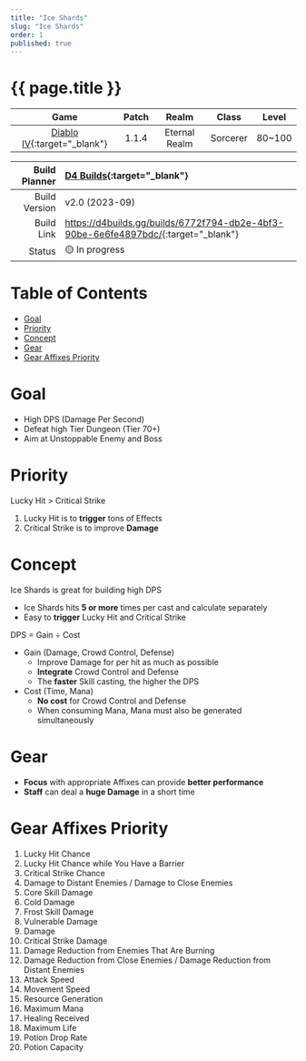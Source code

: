 ```yaml
---
title: "Ice Shards"
slug: "Ice Shards"
order: 1
published: true
---
```


# {{ page.title }} <!-- omit from toc -->

|                             Game                             | Patch |     Realm     |  Class   | Level  |
| :----------------------------------------------------------: | :---: | :-----------: | :------: | :----: |
| [Diablo IV](https://diablo4.blizzard.com/){:target="_blank"} | 1.1.4 | Eternal Realm | Sorcerer | 80~100 |

| Build Planner | [D4 Builds](https://d4builds.gg/){:target="_blank"}                                  |
| ------------: | :----------------------------------------------------------------------------------- |
| Build Version | v2.0 (2023-09)                                                                       |
|    Build Link | <https://d4builds.gg/builds/6772f794-db2e-4bf3-90be-6e6fe4897bdc/>{:target="_blank"} |
|        Status | 🟡 In progress                                                                        |

# Table of Contents <!-- omit from toc -->
- [Goal](#goal)
- [Priority](#priority)
- [Concept](#concept)
- [Gear](#gear)
- [Gear Affixes Priority](#gear-affixes-priority)

# Goal
- High DPS (Damage Per Second)
- Defeat high Tier Dungeon (Tier 70+)
- Aim at Unstoppable Enemy and Boss

# Priority
Lucky Hit > Critical Strike
1. Lucky Hit is to **trigger** tons of Effects
2. Critical Strike is to improve **Damage**

# Concept
Ice Shards is great for building high DPS
- Ice Shards hits **5 or more** times per cast and calculate separately
- Easy to **trigger** Lucky Hit and Critical Strike

DPS = Gain ÷ Cost
- Gain (Damage, Crowd Control, Defense)
  - Improve Damage for per hit as much as possible
  - **Integrate** Crowd Control and Defense
  - The **faster** Skill casting, the higher the DPS
- Cost (Time, Mana)
  - **No cost** for Crowd Control and Defense
  - When consuming Mana, Mana must also be generated simultaneously

# Gear
- **Focus** with appropriate Affixes can provide **better performance**
- **Staff** can deal a **huge Damage** in a short time

# Gear Affixes Priority
1. Lucky Hit Chance
2. Lucky Hit Chance while You Have a Barrier
3. Critical Strike Chance
4. Damage to Distant Enemies / Damage to Close Enemies
5. Core Skill Damage
6. Cold Damage
7. Frost Skill Damage
8. Vulnerable Damage
9. Damage
10. Critical Strike Damage
11. Damage Reduction from Enemies That Are Burning
12. Damage Reduction from Close Enemies /  Damage Reduction from Distant Enemies
13. Attack Speed
14. Movement Speed
15. Resource Generation
16. Maximum Mana
17. Healing Received
18. Maximum Life
19. Potion Drop Rate
20. Potion Capacity
